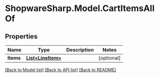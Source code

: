 # ShopwareSharp.Model.CartItemsAllOf

## Properties

Name | Type | Description | Notes
------------ | ------------- | ------------- | -------------
**Items** | [**List&lt;LineItem&gt;**](LineItem.md) |  | [optional] 

[[Back to Model list]](../README.md#documentation-for-models) [[Back to API list]](../README.md#documentation-for-api-endpoints) [[Back to README]](../README.md)

